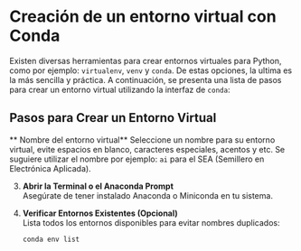 # Creación de un entorno virtual con Conda

Existen diversas herramientas para crear entornos virtuales para Python, como por ejemplo: `virtualenv`, `venv` y `conda`. De estas opciones, la ultima es la más sencilla y práctica. A continuación, se presenta una lista de pasos para crear un entorno virtual utilizando la interfaz de `conda`:

## Pasos para Crear un Entorno Virtual

** Nombre del entorno virtual**
Seleccione un nombre para su entorno virtual, evite espacios en blanco, caracteres especiales, acentos y etc. Se suguiere utilizar el nombre por ejemplo: `ai` para el SEA (Semillero en Electrónica Aplicada).

3. **Abrir la Terminal o el Anaconda Prompt**  
   Asegúrate de tener instalado Anaconda o Miniconda en tu sistema.

4. **Verificar Entornos Existentes (Opcional)**  
   Lista todos los entornos disponibles para evitar nombres duplicados:  
   ```bash
   conda env list
